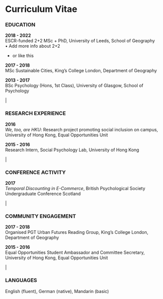 # Curriculum Vitae

### EDUCATION

**2018 - 2022**<br/>
ESCR-funded 2+2 MSc + PhD, University of Leeds, School of Geography  
•	 Add more info about 2+2
- or like this

**2017 - 2018**<br/>
MSc Sustainable Cities, King’s College London, Department of Geography


**2013 - 2017**<br/>
BSc Psychology (Hons, 1st Class), University of Glasgow, School of Psychology

|

### RESEARCH EXPERIENCE

**2016**<br/>
*We, too, are HKU*: Research project promoting social inclusion on campus, University of Hong Kong, Equal Opportunities Unit

**2015 - 2016**<br/>
Research Intern, Social Psychology Lab, University of Hong Kong

|

### CONFERENCE ACTIVITY

**2017**<br/>
*Temporal Discounting in E-Commerce*, British Psychological Society Undergraduate Conference Scotland

|

### COMMUNITY ENGAGEMENT

**2017 - 2018**<br/>
Organised PGT Urban Futures Reading Group, King’s College London, Department of Geography

**2015 - 2016**<br/>
Equal Opportunities Student Ambassador and Committee Secretary, University of Hong Kong, Equal Opportunities Unit

|

### LANGUAGES
English (fluent), German (native), Mandarin (basic)
